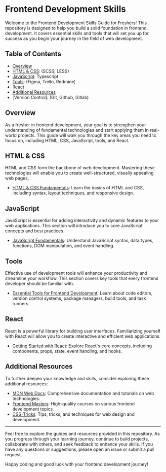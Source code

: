 # Frontend Development Skills

Welcome to the Frontend Development Skills Guide for Freshers! This repository is designed to help you build a solid foundation in frontend development. It covers essential skills and tools that will set you up for success as you begin your journey in the field of web development.

## Table of Contents

- [Overview](#overview)
- [HTML & CSS](html-css.md): (SCSS, LESS)
- [JavaScript](javascript.md): Typescript
- [Tools](tools.md): (Figma, Trello, Redmine)
- [React](react.md)
- [Additional Resources](#additional-resources)
- [Version Control]: (Git, Github, Gitlab)

## Overview

As a fresher in frontend development, your goal is to strengthen your understanding of fundamental technologies and start applying them in real-world projects. This guide will walk you through the key areas you need to focus on, including HTML, CSS, JavaScript, tools, and React.

## HTML & CSS

HTML and CSS form the backbone of web development. Mastering these technologies will enable you to create well-structured, visually appealing web pages.

- [HTML & CSS Fundamentals](html-css.md): Learn the basics of HTML and CSS, including syntax, layout techniques, and responsive design.

## JavaScript

JavaScript is essential for adding interactivity and dynamic features to your web applications. This section will introduce you to core JavaScript concepts and best practices.

- [JavaScript Fundamentals](javascript.md): Understand JavaScript syntax, data types, functions, DOM manipulation, and event handling.

## Tools

Effective use of development tools will enhance your productivity and streamline your workflow. This section covers key tools that every frontend developer should be familiar with.

- [Essential Tools for Frontend Development](tools.md): Learn about code editors, version control systems, package managers, build tools, and task runners.

## React

React is a powerful library for building user interfaces. Familiarizing yourself with React will allow you to create interactive and efficient web applications.

- [Getting Started with React](react.md): Explore React's core concepts, including components, props, state, event handling, and hooks.

## Additional Resources

To further deepen your knowledge and skills, consider exploring these additional resources:

- [MDN Web Docs](https://developer.mozilla.org/en-US/): Comprehensive documentation and tutorials on web technologies.
- [Frontend Masters](https://frontendmasters.com/): High-quality courses on various frontend development topics.
- [CSS-Tricks](https://css-tricks.com/): Tips, tricks, and techniques for web design and development.

---

Feel free to explore the guides and resources provided in this repository. As you progress through your learning journey, continue to build projects, collaborate with others, and seek feedback to enhance your skills. If you have any questions or suggestions, please open an issue or submit a pull request.

Happy coding and good luck with your frontend development journey!
